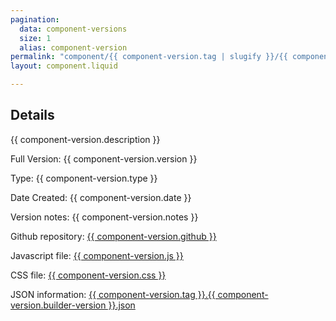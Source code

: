 ```yaml
---
pagination:
  data: component-versions
  size: 1
  alias: component-version
permalink: "component/{{ component-version.tag | slugify }}/{{ component-version.builder-version | slugify }}/"
layout: component.liquid

---
```

## Details

{{ component-version.description }}

Full Version: {{ component-version.version }}

Type: {{ component-version.type }}

Date Created: {{ component-version.date }}

Version notes: {{ component-version.notes }}

Github repository: <a href="{{ component-version.github }}">{{ component-version.github }}</a>

Javascript file:  <a href="{{ component-version.js }}">{{ component-version.js }}</a>

CSS file: <a href="{{ component-version.css }}">{{ component-version.css }}</a>

JSON information: <a href="/imported_json/component_versions/{{ component-version.tag }}.{{ component-version.builder-version }}.json">{{ component-version.tag }}.{{ component-version.builder-version }}.json</a>
